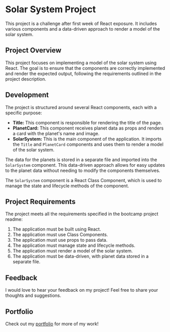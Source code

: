 # Solar System Project

This project is a challenge after first week of React exposure. It includes various components and a data-driven approach to render a model of the solar system.

## Project Overview

This project focuses on implementing a model of the solar system using React. The goal is to ensure that the components are correctly implemented and render the expected output, following the requirements outlined in the project description.

## Development

The project is structured around several React components, each with a specific purpose:

- **Title:** This component is responsible for rendering the title of the page.
- **PlanetCard:** This component receives planet data as props and renders a card with the planet's name and image.
- **SolarSystem:** This is the main component of the application. It imports the `Title` and `PlanetCard` components and uses them to render a model of the solar system.

The data for the planets is stored in a separate file and imported into the `SolarSystem` component. This data-driven approach allows for easy updates to the planet data without needing to modify the components themselves.

The `SolarSystem` component is a React Class Component, which is used to manage the state and lifecycle methods of the component.

## Project Requirements

The project meets all the requirements specified in the bootcamp project readme:

1. The application must be built using React.
2. The application must use Class Components.
3. The application must use props to pass data.
4. The application must manage state and lifecycle methods.
5. The application must render a model of the solar system.
6. The application must be data-driven, with planet data stored in a separate file.

## Feedback

I would love to hear your feedback on my project! Feel free to share your thoughts and suggestions.

## Portfolio

Check out my [portfolio](my-folio-weld.vercel.app/) for more of my work!